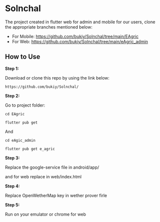 # Solnchal

The project created in flutter web for admin and mobile for our users, clone the appropriate branches mentioned below:

* For Mobile: https://github.com/bukiy/Solnchal/tree/main/EAgric
* For Web: https://github.com/bukiy/Solnchal/tree/main/eAgric_admin


## How to Use 

**Step 1:**

Download or clone this repo by using the link below:

```
https://github.com/bukiy/Solnchal/
```

**Step 2:**

Go to project  folder: 
```
cd EAgric
```


```
flutter pub get 
```

And

```
cd eAgic_admin
```


```
flutter pub get e_agric
```


**Step 3:**

Replace the google-service file in android/app/

and for web replace in web/index.html

**Step 4:**

Replace OpenWetherMap key in wether prover firle


**Step 5:**

Run on your emulator or chrome for web




